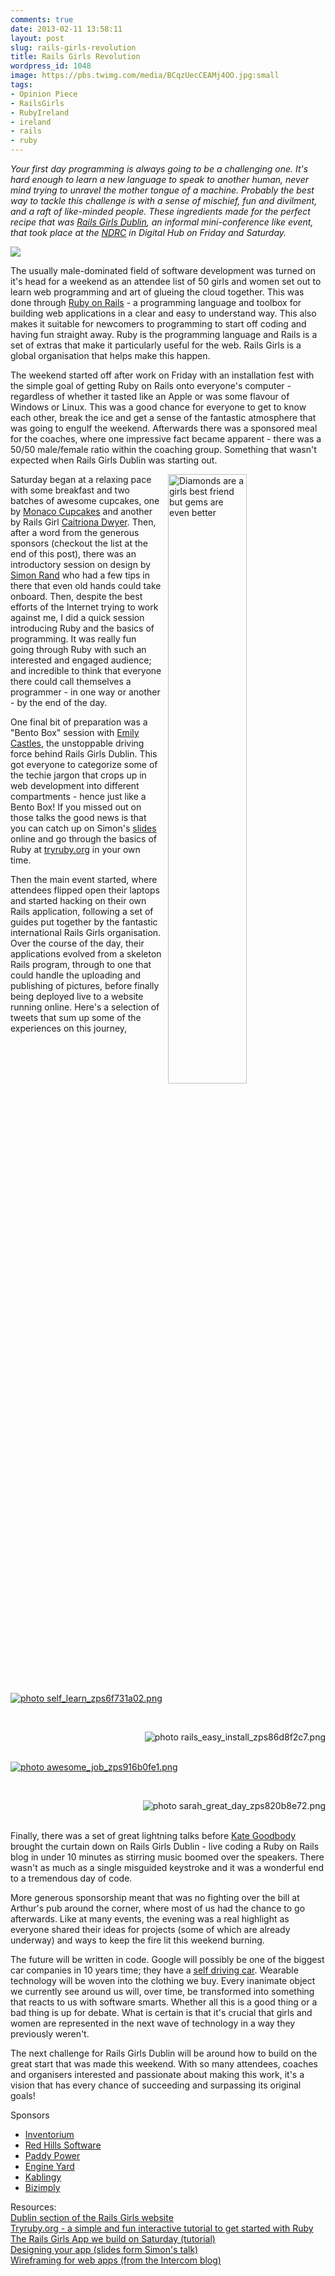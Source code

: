 ```yaml
---
comments: true
date: 2013-02-11 13:58:11
layout: post
slug: rails-girls-revolution
title: Rails Girls Revolution
wordpress_id: 1048
image: https://pbs.twimg.com/media/BCqzUecCEAMj4OO.jpg:small
tags:
- Opinion Piece
- RailsGirls
- RubyIreland
- ireland
- rails
- ruby
---
```



_Your first day programming is always going to be a challenging one. It's hard enough to learn a new language to speak to another human, never mind trying to unravel the mother tongue of a machine. Probably the best way to tackle this challenge is with a sense of mischief, fun and divilment, and a raft of like-minded people. These ingredients made for the perfect recipe that was [Rails Girls Dublin](http://railsgirls.com/dublin), an informal mini-conference like event, that took place at the [NDRC](http://www.ndrc.ie/) in Digital Hub on Friday and Saturday._

![](https://pbs.twimg.com/media/BCqzUecCEAMj4OO.jpg:large)


The usually male-dominated field of software development was turned on it's head for a weekend as an attendee list of 50 girls and women set out to learn web programming and art of glueing the cloud together. This was done through [Ruby on Rails](http://rubyonrails.org/) - a programming language and toolbox for building web applications in a clear and easy to understand way. This also makes it suitable for newcomers to programming to start off coding and having fun straight away. Ruby is the programming language and Rails is a set of extras that make it particularly useful for the web. Rails Girls is a global organisation that helps make this happen.

The weekend started off after work on Friday with an installation fest with the simple goal of getting Ruby on Rails onto everyone's computer - regardless of whether it tasted like an Apple or was some flavour of Windows or Linux. This was a good chance for everyone to get to know each other, break the ice and get a sense of the fantastic atmosphere that was going to engulf the weekend. Afterwards there was a sponsored meal for the coaches, where one impressive fact became apparent - there was a 50/50 male/female ratio within the coaching group. Something that wasn't expected when Rails Girls Dublin was starting out.

<img src="https://pbs.twimg.com/media/BCqKNj0CcAAN7Z7.jpg:large" alt="Diamonds are a girls best friend but gems are even better" style="width:50%;margin-left:10px" align="right" border="0" />

Saturday began at a relaxing pace with some breakfast and two batches of awesome cupcakes, one by [Monaco Cupcakes](http://monacocupcakes.ie) and another by Rails Girl [Caitriona Dwyer](http://twitter.com/caitrionadwyer). Then, after a word from the generous sponsors (checkout the list at the end of this post), there was an introductory session on design by [Simon Rand](https://twitter.com/simonrand) who had a few tips in there that even old hands could take onboard. Then, despite the best efforts of the Internet trying to work against me, I did a quick session introducing Ruby and the basics of programming. It was really fun going through Ruby with such an interested and engaged audience; and incredible to think that everyone there could call themselves a programmer - in one way or another - by the end of the day.

One final bit of preparation was a "Bento Box" session with [Emily Castles](http://twitter.com/emcastles), the unstoppable driving force behind Rails Girls Dublin. This got everyone to categorize some of the techie jargon that crops up in web development into different compartments - hence just like a Bento Box! If you missed out on those talks the good news is that you can catch up on Simon's [slides](https://speakerdeck.com/simonrand/designing-your-app) online and go through the basics of Ruby at [tryruby.org](http://www.tryruby.org) in your own time. 

 Then the main event started, where attendees flipped open their laptops and started hacking on their own Rails application, following a set of guides put together by the fantastic international Rails Girls organisation. Over the course of the day, their applications evolved from a skeleton Rails program, through to one that could handle the uploading and publishing of pictures, before finally being deployed live to a website running online. Here's a selection of tweets that sum up some of the experiences on this journey,

<a href="http://s1307.beta.photobucket.com/user/theirishpenguin/media/self_learn_zps6f731a02.png.html" target="_blank"><img style="width:inherit" src="http://i1307.photobucket.com/albums/s584/theirishpenguin/self_learn_zps6f731a02.png" border="0" alt=" photo self_learn_zps6f731a02.png"/></a>

<div style="clear: both;">&nbsp;</div>

<a href="http://s1307.beta.photobucket.com/user/theirishpenguin/media/rails_easy_install_zps86d8f2c7.png.html" target="_blank"><img style="width:inherit" src="http://i1307.photobucket.com/albums/s584/theirishpenguin/rails_easy_install_zps86d8f2c7.png" border="0" alt=" photo rails_easy_install_zps86d8f2c7.png"  align="right"/></a>

<div style="clear: both;">&nbsp;</div>

<a href="http://s1307.beta.photobucket.com/user/theirishpenguin/media/awesome_job_zps916b0fe1.png.html" target="_blank"><img style="width:inherit" src="http://i1307.photobucket.com/albums/s584/theirishpenguin/awesome_job_zps916b0fe1.png" border="0" alt=" photo awesome_job_zps916b0fe1.png"/></a>

<div style="clear: both;">&nbsp;</div>

<a href="http://s1307.beta.photobucket.com/user/theirishpenguin/media/sarah_great_day_zps820b8e72.png.html" target="_blank"><img style="width:inherit" src="http://i1307.photobucket.com/albums/s584/theirishpenguin/sarah_great_day_zps820b8e72.png" border="0" alt=" photo sarah_great_day_zps820b8e72.png" align="right" /></a>

<div style="clear: both;">&nbsp;</div>

Finally, there was a set of great lightning talks before [Kate Goodbody](http://twitter.com/kategoodbody) brought the curtain down on Rails Girls Dublin - live coding a Ruby on Rails blog in under 10 minutes as stirring music boomed over the speakers. There wasn't as much as a single misguided keystroke and it was a wonderful end to a tremendous day of code.

More generous sponsorship meant that was no fighting over the bill at Arthur's pub around the corner, where most of us had the chance to go afterwards. Like at many events, the evening was a real highlight as everyone shared their ideas for projects (some of which are already underway) and ways to keep the fire lit this weekend burning.

The future will be written in code. Google will possibly be one of the biggest car companies in 10 years time; they have a <a href="http://www.youtube.com/watch?v=cdgQpa1pUUE">self driving car</a>. Wearable technology will be woven into the clothing we buy. Every inanimate object we currently see around us will, over time, be transformed into something that reacts to us with software smarts. Whether all this is a good thing or a bad thing is up for debate. What is certain is that it's crucial that girls and women are represented in the next wave of technology in a way they previously weren't.

The next challenge for Rails Girls Dublin will be around how to build on the great start that was made this weekend. With so many attendees, coaches and organisers interested and passionate about making this work, it's a vision that has every chance of succeeding and surpassing its original goals!

Sponsors
* [Inventorium](http://www.inventorium.org/)
* [Red Hills Software](http://www.redhills.ie/)
* [Paddy Power](http://www.paddypower.ie/)
* [Engine Yard](http://www.engineyard.com/)
* [Kablingy](http://www.kablingy.ie/)
* [Bizimply](http://www.bizimply.com/)


Resources:  
<a href="http://railsgirls.com/dublin">Dublin section of the Rails Girls website</a>  
<a href="http://www.tryruby.org">Tryruby.org - a simple and fun interactive tutorial to get started with Ruby</a>  
<a href="http://guides.railsgirls.com/app/">The Rails Girls App we build on Saturday (tutorial)</a>  
<a href="https://speakerdeck.com/simonrand/designing-your-app">Designing your app (slides form Simon's talk)</a>  
<a href="http://blog.intercom.io/wireframing-for-web-apps/">Wireframing for web apps (from the Intercom blog)</a>  
